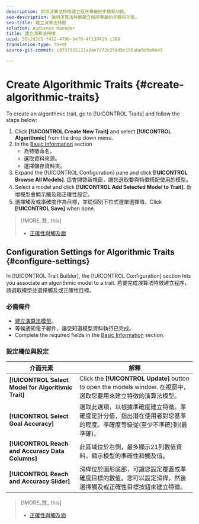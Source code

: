 ```yaml
---
description: 說明演算法特徵建立程序專屬的步驟和功能。
seo-description: 說明演算法特徵建立程序專屬的步驟和功能。
seo-title: 建立演算法特徵
solution: Audience Manager
title: 建立演算法特徵
uuid: 50c2d2d1-f412-479b-be70-4f139429 c388
translation-type: tm+mt
source-git-commit: c9737315132e2ae7d72c250d8c196abe8d9e0e43

---
```



# Create Algorithmic Traits {#create-algorithmic-traits}

<!-- t_algo_trait_build.xml -->

To create an algorithmic trait, go to [!UICONTROL Traits] and follow the steps below:

1. Click **[!UICONTROL Create New Trait]** and select **[!UICONTROL Algorithmic]** from the drop down menu.
1. In the [Basic Information](../../features/traits/create-onboarded-rule-based-traits.md) section
   * 為特徵命名。
   * 選取資料來源。
   * 選擇儲存資料夾。
1. Expand the [!UICONTROL Configuration] pane and click **[!UICONTROL Browse All Models]**.
這會開啓新視窗，讓您選取要與特徵搭配使用的模型。
1. Select a model and click **[!UICONTROL Add Selected Model to Trait]**.
新增模型會顯示觸及和正確性設定。
1. 選擇觸及或準確度作為目標，並從個別下拉式選單選擇值。Click **[!UICONTROL Save]** when done.

>[!MORE_贊_ this]
>
>* [正確性與觸及面](../../features/traits/trait-accuracy-reach.md)


## Configuration Settings for Algorithmic Traits {#configure-settings}

In [!UICONTROL Trait Builder], the [!UICONTROL Configuration] section lets you associate an algorithmic model to a trait. 若要完成演算法特徵建立程序，請選取模型並選擇觸及或正確性目標。

### 必備條件

<!-- r_algo_trait_config_section.xml -->

* [建立演算法模型](../../features/algorithmic-models/create-model.md#build-model)。
* 等候通知電子郵件，讓您知道模型資料執行已完成。
* Complete the required fields in the [Basic Information](../../features/traits/create-onboarded-rule-based-traits.md) section.

### 設定欄位與設定

| 介面元素 | 解釋 |
|---|---|
| **[!UICONTROL Select Model for Algorithmic Trait]** | Click the **[!UICONTROL Update]** button to open the models window. 在視窗中，選取您要用來建立特徵的演算法模型。 |
| **[!UICONTROL Select Goal Accuracy]** | 選取此選項，以根據準確度建立特徵。準確度是計分值，指出潛在使用者對您基準的程度。準確度等級從(至少不準確)到(最準確)。 |
| **[!UICONTROL Reach and Accuracy Data Columns]** | 此區域位於右側，最多顯示21列數值資料，顯示模型的準確性和觸及值。 |
| **[!UICONTROL Reach and Accuracy Slider]** | 滑桿位於圖形底部，可讓您設定覆蓋或準確度目標的數值。您可以設定滑桿，然後選擇觸及或正確性目標按鈕來建立特徵。 |

>[!MORE_贊_ this]
>
>* [正確性與觸及面](../../features/traits/trait-accuracy-reach.md)
